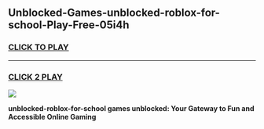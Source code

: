 
## Unblocked-Games-unblocked-roblox-for-school-Play-Free-05i4h
<h3>
<a href="https://premium76.site?title=unblocked-roblox-for-school&ref=19M">CLICK TO PLAY</a></h3>
<hr>

<h3>
<a href="https://premium76.site?title=unblocked-roblox-for-school&ref=19M">CLICK 2 PLAY</a>
  
</h3>

<a href="https://premium76.site?title=unblocked-roblox-for-school&ref=19M"><img src="https://clearcache.store/games.png"></a>


**unblocked-roblox-for-school games unblocked: Your Gateway to Fun and Accessible Online Gaming**
